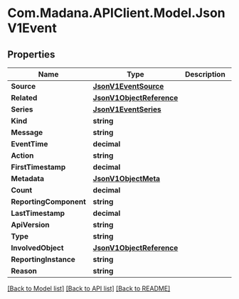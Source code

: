 
# Com.Madana.APIClient.Model.JsonV1Event

## Properties

Name | Type | Description | Notes
------------ | ------------- | ------------- | -------------
**Source** | [**JsonV1EventSource**](JsonV1EventSource.md) |  | [optional] 
**Related** | [**JsonV1ObjectReference**](JsonV1ObjectReference.md) |  | [optional] 
**Series** | [**JsonV1EventSeries**](JsonV1EventSeries.md) |  | [optional] 
**Kind** | **string** |  | [optional] 
**Message** | **string** |  | [optional] 
**EventTime** | **decimal** |  | [optional] 
**Action** | **string** |  | [optional] 
**FirstTimestamp** | **decimal** |  | [optional] 
**Metadata** | [**JsonV1ObjectMeta**](JsonV1ObjectMeta.md) |  | [optional] 
**Count** | **decimal** |  | [optional] 
**ReportingComponent** | **string** |  | [optional] 
**LastTimestamp** | **decimal** |  | [optional] 
**ApiVersion** | **string** |  | [optional] 
**Type** | **string** |  | [optional] 
**InvolvedObject** | [**JsonV1ObjectReference**](JsonV1ObjectReference.md) |  | [optional] 
**ReportingInstance** | **string** |  | [optional] 
**Reason** | **string** |  | [optional] 

[[Back to Model list]](../README.md#documentation-for-models)
[[Back to API list]](../README.md#documentation-for-api-endpoints)
[[Back to README]](../README.md)

